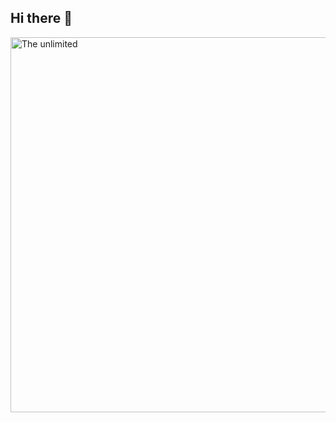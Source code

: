 ## Hi there 👋

<img scr="https://github.com/Vitas-ai-ce/Vitas-ai-ce/blob/main/99f1b29f6c410fe278a53030ab5ebcc1e7a0bbed2a869faafe848d451be85e1a.gif" alt="The unlimited" width="600">
